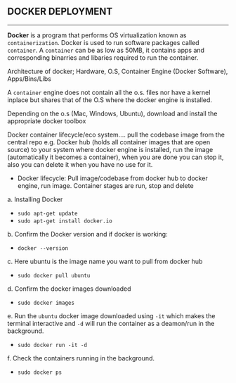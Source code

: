 ## **DOCKER DEPLOYMENT** ##
_____

**Docker** is a program that performs OS virtualization known as `containerization`. Docker is used to run software packages called `container`. A `container` can be as low as 50MB, it contains apps and corresponding binarries and libaries required to run the container.
 
 Architecture of docker; Hardware, O.S, Container Engine (Docker Software), Apps/Bins/Libs
 
 A `container` engine does not contain all the o.s. files  nor have a kernel inplace but shares that of the O.S where the docker engine is installed.
 
 Depending on the o.s (Mac, Windows, Ubuntu), download and install the appropriate docker toolbox
 
 Docker container lifecycle/eco system.... pull the codebase image from the central repo e.g. Docker hub (holds all container images that are open source) to your system where docker engine is installed, run the image (automatically it becomes a container), when you are done you can stop it, also you can delete it when you have no use for it.
 - Docker lifecycle: Pull image/codebase from docker hub to docker engine, run image. Container stages are run, stop and delete

 a. Installing Docker

 - `sudo apt-get update`
 - `sudo apt-get install docker.io`
 
 b. Confirm the Docker version and if docker is working:

- `docker --version`
 
 c. Here ubuntu is the image name you want to pull from docker hub
 
 - `sudo docker pull ubuntu`

d. Confirm the docker images downloaded
 
 - `sudo docker images`

e. Run the `ubuntu` docker image downloaded using `-it` which makes the terminal interactive and `-d` will run the container as a deamon/run in the background.
 
 - `sudo docker run -it -d`

 f. Check the containers running in the background.
 
 - `sudo docker ps`

